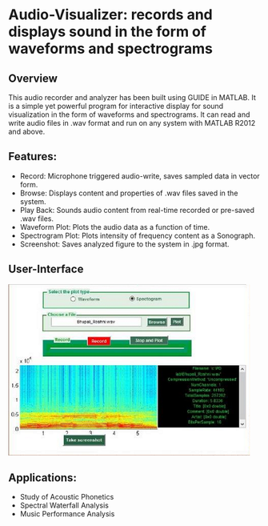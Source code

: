 # Audio-Visualizer: records and displays sound in the form of waveforms and spectrograms

## Overview
This audio recorder and analyzer has been built using GUIDE in MATLAB. It is a simple yet powerful program for interactive display for sound visualization in the form of waveforms and spectrograms. It can read and write audio files in .wav format and run on any system with MATLAB R2012 and above. 

## Features: 
* Record: Microphone triggered audio-write, saves sampled data in vector form. 
* Browse: Displays content and properties of .wav files saved in the system. 
* Play Back: Sounds audio content from real-time recorded or pre-saved .wav files. 
* Waveform Plot: Plots the audio data as a function of time. 
* Spectrogram Plot: Plots intensity of frequency content as a Sonograph. 
* Screenshot: Saves analyzed figure to the system in .jpg format. 

## User-Interface
![alt text](https://github.com/roshni-b/Audio-Visualizer/blob/master/audio_viz_UI.png)

## Applications: 
* Study of Acoustic Phonetics 
* Spectral Waterfall Analysis 
* Music Performance Analysis 
